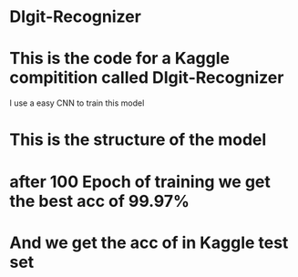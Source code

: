 # DIgit-Recognizer

# This is the code for a Kaggle compitition called DIgit-Recognizer
I use a easy CNN to train this model

# This is the structure of the model



# after 100 Epoch of training we get the best acc of 99.97%
# And we get the acc of in Kaggle test set
